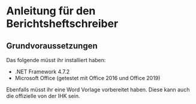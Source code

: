 # Anleitung für den Berichtsheftschreiber

## Grundvoraussetzungen

Das folgende müsst ihr installiert haben:

- .NET Framework 4.7.2
- Microsoft Office (getestet mit Office 2016 und Office 2019)

Ebenfalls müsst ihr eine Word Vorlage vorbereitet haben. Diese kann auch die offizielle von der IHK sein.
